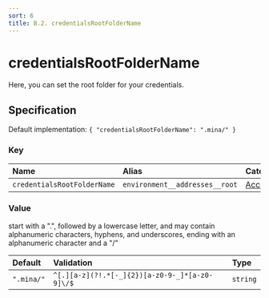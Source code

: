 ```yaml
---
sort: 6
title: B.2. credentialsRootFolderName
---
```


# credentialsRootFolderName

Here, you can set the root folder for your credentials.


## Specification

Default implementation: ```{ "credentialsRootFolderName": ".mina/" }```

### Key

| **Name** | **Alias** | **Category** |  
|:--|:--|:--|
| ```credentialsRootFolderName``` | ```environment__addresses__root``` | [Account](../options/#account) |

### Value

start with a ".", followed by a lowercase letter, and may contain alphanumeric characters, hyphens, and underscores, ending with an alphanumeric character and a "/"

| **Default** | **Validation** | **Type** |
|:--|:--|:--|
| ```".mina/"``` | ```^[.][a-z](?!.*[-_]{2})[a-z0-9-_]*[a-z0-9]\/$``` | ```string``` |

